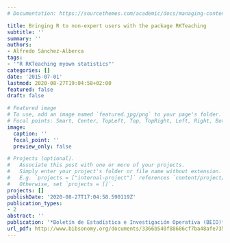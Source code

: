 ```yaml
---
# Documentation: https://sourcethemes.com/academic/docs/managing-content/

title: Bringing R to non-expert users with the package RKTeaching
subtitle: ''
summary: ''
authors:
- Alfredo Sánchez-Alberca
tags:
- '"R RKTeaching myown statistics"'
categories: []
date: '2015-07-01'
lastmod: 2020-08-27T19:04:58+02:00
featured: false
draft: false

# Featured image
# To use, add an image named `featured.jpg/png` to your page's folder.
# Focal points: Smart, Center, TopLeft, Top, TopRight, Left, Right, BottomLeft, Bottom, BottomRight.
image:
  caption: ''
  focal_point: ''
  preview_only: false

# Projects (optional).
#   Associate this post with one or more of your projects.
#   Simply enter your project's folder or file name without extension.
#   E.g. `projects = ["internal-project"]` references `content/project/deep-learning/index.md`.
#   Otherwise, set `projects = []`.
projects: []
publishDate: '2020-08-27T17:04:58.590119Z'
publication_types:
- 2
abstract: ''
publication: '*Boletín de Estadística e Investigación Operativa (BEIO)*'
url_pdf: http://www.bibsonomy.org/documents/3366b540f88686cf7ba48afe735dd1ec/asalber/articulo-rkteaching-beio.pdf
---
```

